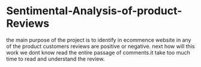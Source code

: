 # Sentimental-Analysis-of-product-Reviews
the main purpose of the project is to identify in ecommence website in any of the product customers reviews are positive or negative. next how will this work we dont know read the entire passage of comments.it take too much time to read and understand the review.
